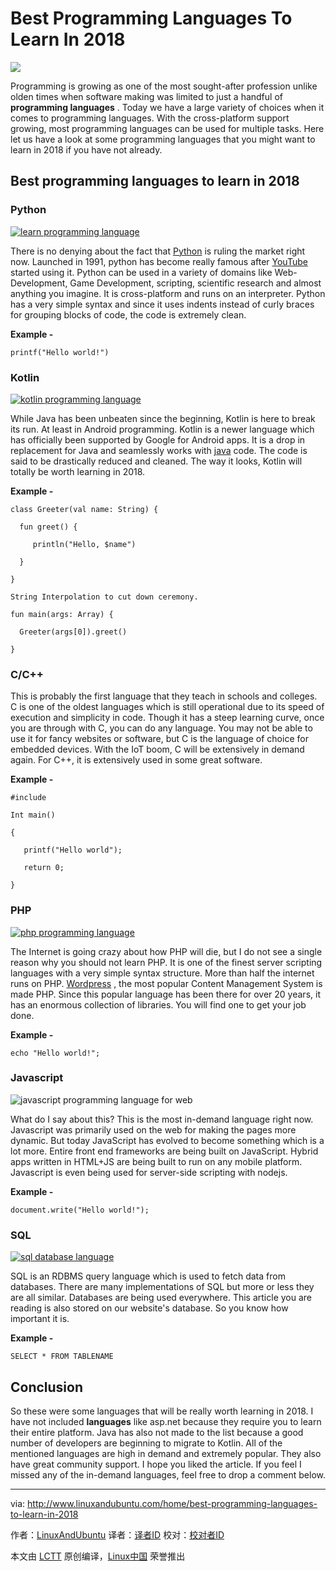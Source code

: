 Best Programming Languages To Learn In 2018
======

![](http://www.linuxandubuntu.com/uploads/2/1/1/5/21152474/best-programming-languages-learn-for-2018_orig.jpg)

Programming is growing as one of the most sought-after profession unlike olden times when software making was limited to just a handful of **programming languages** . Today we have a large variety of choices when it comes to programming languages. With the cross-platform support growing, most programming languages can be used for multiple tasks. Here let us have a look at some programming languages that you might want to learn in 2018 if you have not already.

## Best programming languages to learn in 2018

### Python

 [![learn programming language](http://www.linuxandubuntu.com/uploads/2/1/1/5/21152474/learn-programming-language_orig.png)][1] 

There is no denying about the fact that [Python][2] is ruling the market right now. Launched in 1991, python has become really famous after [YouTube][3] started using it. Python can be used in a variety of domains like Web-Development, Game Development, scripting, scientific research and almost anything you imagine. It is cross-platform and runs on an interpreter. Python has a very simple syntax and since it uses indents instead of curly braces for grouping blocks of code, the code is extremely clean.

**Example -**

```
printf("Hello world!")
```

### Kotlin

 [![kotlin programming language](http://www.linuxandubuntu.com/uploads/2/1/1/5/21152474/kotlin-programming-language_orig.jpg)][4] 

While Java has been unbeaten since the beginning, Kotlin is here to break its run. At least in Android programming. Kotlin is a newer language which has officially been supported by Google for Android apps. It is a drop in replacement for Java and seamlessly works with [java][5] code. The code is said to be drastically reduced and cleaned. The way it looks, Kotlin will totally be worth learning in 2018.

**Example -**

```
class Greeter(val name: String) {

  fun greet() {

     println("Hello, $name")

  }

}

String Interpolation to cut down ceremony.

fun main(args: Array) {

  Greeter(args[0]).greet()

}
```

### C/C++

This is probably the first language that they teach in schools and colleges. C is one of the oldest languages which is still operational due to its speed of execution and simplicity in code. Though it has a steep learning curve, once you are through with C, you can do any language. You may not be able to use it for fancy websites or software, but C is the language of choice for embedded devices. With the IoT boom, C will be extensively in demand again. For C++, it is extensively used in some great software.

**Example -**

```
#include

Int main()

{

   printf("Hello world");

   return 0;

}
```

### PHP

 [![php programming language](http://www.linuxandubuntu.com/uploads/2/1/1/5/21152474/1200px-php-logo-svg_orig.png)][6] 

The Internet is going crazy about how PHP will die, but I do not see a single reason why you should not learn PHP. It is one of the finest server scripting languages with a very simple syntax structure. More than half the internet runs on PHP. [Wordpress][7] , the most popular Content Management System is made PHP. Since this popular language has been there for over 20 years, it has an enormous collection of libraries. You will find one to get your job done.

**Example -**

```
echo "Hello world!";
```

### Javascript

 ![javascript programming language for web](http://www.linuxandubuntu.com/uploads/2/1/1/5/21152474/javascript_orig.png) 

What do I say about this? This is the most in-demand language right now. Javascript was primarily used on the web for making the pages more dynamic. But today JavaScript has evolved to become something which is a lot more. Entire front end frameworks are being built on JavaScript. Hybrid apps written in HTML+JS  are being built to run on any mobile platform. Javascript is even being used for server-side scripting with nodejs.

**Example -**

```
document.write("Hello world!");
```

### SQL

 [![sql database language](http://www.linuxandubuntu.com/uploads/2/1/1/5/21152474/published/sql-database-language.png?1514386856)][8] 

SQL is an RDBMS query language which is used to fetch data from databases. There are many implementations of SQL but more or less they are all similar. Databases are being used everywhere. This article you are reading is also stored on our website's database. So you know how important it is.

**Example -**

```
SELECT * FROM TABLENAME
```

## Conclusion

So these were some languages that will be really worth learning in 2018\. I have not included **languages** like asp.net because they require you to learn their entire platform. Java has also not made to the list because a good number of developers are beginning to migrate to Kotlin. All of the mentioned languages are high in demand and extremely popular. They also have great community support. I hope you liked the article. If you feel I missed any of the in-demand languages, feel free to drop a comment below.


--------------------------------------------------------------------------------

via: http://www.linuxandubuntu.com/home/best-programming-languages-to-learn-in-2018

作者：[LinuxAndUbuntu][a]
译者：[译者ID](https://github.com/译者ID)
校对：[校对者ID](https://github.com/校对者ID)

本文由 [LCTT](https://github.com/LCTT/TranslateProject) 原创编译，[Linux中国](https://linux.cn/) 荣誉推出

[a]:http://www.linuxandubuntu.com
[1]:http://www.linuxandubuntu.com/uploads/2/1/1/5/21152474/learn-programming-language_orig.png
[2]:http://www.linuxandubuntu.com/home/best-python-ides-for-linux
[3]:http://www.linuxandubuntu.com/home/youtube-dl-a-command-line-gui-youtube-facebook-dailymotion-videos-downloading-tool-for-linux
[4]:http://www.linuxandubuntu.com/uploads/2/1/1/5/21152474/kotlin-programming-language_orig.jpg
[5]:http://www.linuxandubuntu.com/home/how-to-install-oracle-java-78-on-ubuntu
[6]:http://www.linuxandubuntu.com/uploads/2/1/1/5/21152474/1200px-php-logo-svg_orig.png
[7]:http://www.linuxandubuntu.com/home/wordpress-how-to-host-and-manage-on-web-server-in-linuxubuntu-step-by-step-guide
[8]:http://www.linuxandubuntu.com/uploads/2/1/1/5/21152474/sql-database-language_orig.png
